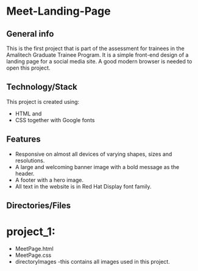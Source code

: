 # Meet-Landing-Page

## General info
This is the first project that is part of the assessment for trainees in the Amalitech Graduate Trainee Program. It is a simple front-end design of a landing page for a social media site. A good modern browser is needed to open this project.

## Technology/Stack
This project is created using:
* HTML and
* CSS together with Google fonts

## Features
* Responsive on almost all devices of varying shapes, sizes and resolutions.
* A large and welcoming banner image with a bold message as the header.
* A footer with a hero image.
* All text in the website is in Red Hat Display font family.

## Directories/Files
# project_1:
* MeetPage.html
* MeetPage.css
* directoryImages
 -this contains all images used in this project.
  
  


